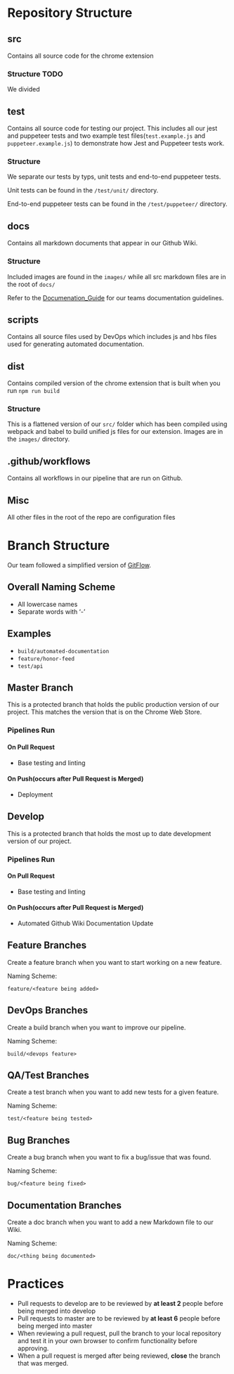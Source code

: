 # Repository Structure

## src
Contains all source code for the chrome extension
### Structure TODO
We divided

## test
Contains all source code for testing our project. This includes all our jest and puppeteer tests and two example test files(`test.example.js` and `puppeteer.example.js`) to demonstrate how Jest and Puppeteer tests work.

### Structure
We separate our tests by typs, unit tests and end-to-end puppeteer tests.

Unit tests can be found in the `/test/unit/` directory.

End-to-end puppeteer tests can be found in the `/test/puppeteer/` directory.

## docs
Contains all markdown documents that appear in our Github Wiki.

### Structure
Included images are found in the `images/` while all src markdown files are in the root of `docs/`

Refer to the [Documenation_Guide](https://github.com/cse112-sp20/Quaranteam-8/wiki/Documentation_Guide) for our teams documentation guidelines.

## scripts
Contains all source files used by DevOps which includes js and hbs files used for generating automated documentation.

## dist
Contains compiled version of the chrome extension that is built when you run `npm run build`

### Structure
This is a flattened version of our `src/` folder which has been compiled using webpack and babel to build unified js files for our extension.
Images are in the `images/` directory.

## .github/workflows
Contains all workflows in our pipeline that are run on Github.

## Misc
All other files in the root of the repo are configuration files

# Branch Structure
Our team followed a simplified version of [GitFlow](https://datasift.github.io/gitflow/IntroducingGitFlow.html).

## Overall Naming Scheme
*  All lowercase names
*  Separate words with ‘-’

## Examples
*  `build/automated-documentation`
*  `feature/honor-feed`
*  `test/api`

## Master Branch
This is a protected branch that holds the public production version of our project. This matches the version that is on the Chrome Web Store.

### Pipelines Run

#### On Pull Request

* Base testing and linting

#### On Push(occurs after Pull Request is Merged)

* Deployment

## Develop

This is a protected branch that holds the most up to date development version of our project.

### Pipelines Run

#### On Pull Request

* Base testing and linting

#### On Push(occurs after Pull Request is Merged)

* Automated Github Wiki Documentation Update

## Feature Branches
Create a feature branch when you want to start working on a new feature.

Naming Scheme:

`feature/<feature being added>`

## DevOps Branches
Create a build branch when you want to improve our pipeline.

Naming Scheme:

`build/<devops feature>`

## QA/Test Branches
Create a test branch when you want to add new tests for a given feature.

Naming Scheme: 

`test/<feature being tested>`

## Bug Branches
Create a bug branch when you want to fix a bug/issue that was found.

Naming Scheme: 

`bug/<feature being fixed>`

## Documentation Branches
Create a doc branch when you want to add a new Markdown file to our Wiki.

Naming Scheme: 

`doc/<thing being documented>`

# Practices
* Pull requests to develop are to be reviewed by **at least 2** people before being merged into develop
* Pull requests to master are to be reviewed by **at least 6** people before being merged into master
* When reviewing a pull request, pull the branch to your local repository and test it in your own browser to confirm functionality before approving.
* When a pull request is merged after being reviewed, **close** the branch that was merged.
